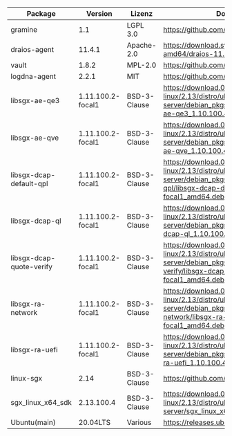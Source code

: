 | Package                  | Version           | Lizenz       | Download-Link                                                                                                                                                             |
|--------------------------|-------------------|--------------|---------------------------------------------------------------------------------------------------------------------------------------------------------------------------|
| gramine                  | 1.1               | LGPL 3.0     | https://github.com/gramineproject/gramine                                                                                                                                 |
| draios-agent             | 11.4.1            | Apache-2.0   | https://download.sysdig.com/stable/deb/stable-amd64/draios-11.4.1-x86_64-agent.deb                                                                                        |
| vault                    | 1.8.2             | MPL-2.0      | https://github.com/hashicorp/vault/tree/v1.8.2                                                                                                                            |
| logdna-agent             | 2.2.1             | MIT          | https://github.com/logdna/logdna-agent                                                                                                                                    |
| libsgx-ae-qe3            | 1.11.100.2-focal1 | BSD-3-Clause | https://download.01.org/intel-sgx/sgx-linux/2.13/distro/ubuntu20.04-server/debian_pkgs/libs/libsgx-ae-qe3/libsgx-ae-qe3_1.10.100.4-focal1_amd64.deb                       |
| libsgx-ae-qve            | 1.11.100.2-focal1 | BSD-3-Clause | https://download.01.org/intel-sgx/sgx-linux/2.13/distro/ubuntu20.04-server/debian_pkgs/libs/libsgx-ae-qve/libsgx-ae-qve_1.10.100.4-focal1_amd64.deb                       |
| libsgx-dcap-default-qpl  | 1.11.100.2-focal1 | BSD-3-Clause | https://download.01.org/intel-sgx/sgx-linux/2.13/distro/ubuntu20.04-server/debian_pkgs/libs/libsgx-dcap-default-qpl/libsgx-dcap-default-qpl_1.10.100.4-focal1_amd64.deb   |
| libsgx-dcap-ql           | 1.11.100.2-focal1 | BSD-3-Clause | https://download.01.org/intel-sgx/sgx-linux/2.13/distro/ubuntu20.04-server/debian_pkgs/libs/libsgx-dcap-ql/libsgx-dcap-ql_1.10.100.4-focal1_amd64.deb                     |
| libsgx-dcap-quote-verify | 1.11.100.2-focal1 | BSD-3-Clause | https://download.01.org/intel-sgx/sgx-linux/2.13/distro/ubuntu20.04-server/debian_pkgs/libs/libsgx-dcap-quote-verify/libsgx-dcap-quote-verify_1.10.100.4-focal1_amd64.deb |
| libsgx-ra-network        | 1.11.100.2-focal1 | BSD-3-Clause | https://download.01.org/intel-sgx/sgx-linux/2.13/distro/ubuntu20.04-server/debian_pkgs/libs/libsgx-ra-network/libsgx-ra-network_1.10.100.4-focal1_amd64.deb               |
| libsgx-ra-uefi           | 1.11.100.2-focal1 | BSD-3-Clause | https://download.01.org/intel-sgx/sgx-linux/2.13/distro/ubuntu20.04-server/debian_pkgs/libs/libsgx-ra-uefi/libsgx-ra-uefi_1.10.100.4-focal1_amd64.deb                     |
| linux-sgx                | 2.14              | BSD-3-Clause | https://github.com/intel/linux-sgx/tree/sgx_2.14                                                                                                                          |
| sgx_linux_x64_sdk        | 2.13.100.4        | BSD-3-Clause | https://download.01.org/intel-sgx/sgx-linux/2.13/distro/ubuntu20.04-server/sgx_linux_x64_sdk_2.13.100.4.bin                                                               |
| Ubuntu(main)             | 20.04LTS          | Various      | https://releases.ubuntu.com/20.04/                                                                                                                                        |
